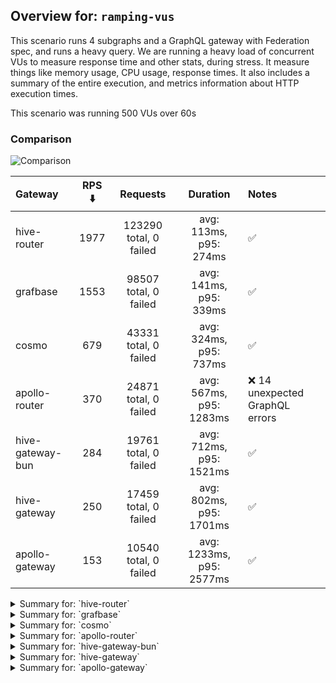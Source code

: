 ## Overview for: `ramping-vus`


This scenario runs 4 subgraphs and a GraphQL gateway with Federation spec, and runs a heavy query. We are running a heavy load of concurrent VUs to measure response time and other stats, during stress. It measure things like memory usage, CPU usage, response times. It also includes a summary of the entire execution, and metrics information about HTTP execution times.


This scenario was running 500 VUs over 60s


### Comparison


<img src="https://imagedelivery.net/KYe9TScr4TldYHA48pczVg/fd7afe4c-c29a-4f0a-5e07-b618edf3ca00/public" alt="Comparison" />


| Gateway          | RPS ⬇️ |        Requests        |         Duration         | Notes                          |
| :--------------- | :----: | :--------------------: | :----------------------: | :----------------------------- |
| hive-router      |  1977  | 123290 total, 0 failed |  avg: 113ms, p95: 274ms  | ✅                              |
| grafbase         |  1553  | 98507 total, 0 failed  |  avg: 141ms, p95: 339ms  | ✅                              |
| cosmo            |  679   | 43331 total, 0 failed  |  avg: 324ms, p95: 737ms  | ✅                              |
| apollo-router    |  370   | 24871 total, 0 failed  | avg: 567ms, p95: 1283ms  | ❌ 14 unexpected GraphQL errors |
| hive-gateway-bun |  284   | 19761 total, 0 failed  | avg: 712ms, p95: 1521ms  | ✅                              |
| hive-gateway     |  250   | 17459 total, 0 failed  | avg: 802ms, p95: 1701ms  | ✅                              |
| apollo-gateway   |  153   | 10540 total, 0 failed  | avg: 1233ms, p95: 2577ms | ✅                              |



<details>
  <summary>Summary for: `hive-router`</summary>

  **K6 Output**




```
     ✓ response code was 200
     ✓ no graphql errors
     ✓ valid response structure

     checks.........................: 100.00% ✓ 366870     ✗ 0     
     data_received..................: 11 GB   174 MB/s
     data_sent......................: 143 MB  2.3 MB/s
     http_req_blocked...............: avg=377.22µs min=1.09µs  med=2.49µs   max=292.29ms p(90)=3.88µs   p(95)=4.66µs   p(99.9)=139.98ms
     http_req_connecting............: avg=373.04µs min=0s      med=0s       max=292.21ms p(90)=0s       p(95)=0s       p(99.9)=139.83ms
     http_req_duration..............: avg=112.99ms min=1.63ms  med=100.44ms max=418.03ms p(90)=230.67ms p(95)=274.04ms p(99.9)=378.85ms
       { expected_response:true }...: avg=112.99ms min=1.63ms  med=100.44ms max=418.03ms p(90)=230.67ms p(95)=274.04ms p(99.9)=378.85ms
     http_req_failed................: 0.00%   ✓ 0          ✗ 123290
     http_req_receiving.............: avg=468.55µs min=21.98µs med=41.11µs  max=150.56ms p(90)=168.2µs  p(95)=382.81µs p(99.9)=69.39ms 
     http_req_sending...............: avg=335.58µs min=5.23µs  med=10.03µs  max=139.33ms p(90)=29.62µs  p(95)=124.09µs p(99.9)=56.87ms 
     http_req_tls_handshaking.......: avg=0s       min=0s      med=0s       max=0s       p(90)=0s       p(95)=0s       p(99.9)=0s      
     http_req_waiting...............: avg=112.18ms min=1.59ms  med=99.69ms  max=402.84ms p(90)=228.84ms p(95)=272.25ms p(99.9)=375.91ms
     http_reqs......................: 123290  1977.39041/s
     iteration_duration.............: avg=114.54ms min=1.74ms  med=101.74ms max=679.12ms p(90)=232.73ms p(95)=276.16ms p(99.9)=396.21ms
     iterations.....................: 122290  1961.35188/s
     success_rate...................: 100.00% ✓ 122290     ✗ 0     
     vus............................: 74      min=0        max=495 
     vus_max........................: 500     min=500      max=500 
```


**Performance Overview**


<img src="https://imagedelivery.net/KYe9TScr4TldYHA48pczVg/84665761-8460-4524-b58a-9a4f5cd8dd00/public" alt="Performance Overview" />




**HTTP Overview**


<img src="https://imagedelivery.net/KYe9TScr4TldYHA48pczVg/ca1703b5-7761-4ca1-a3b4-4e508fe0c300/public" alt="HTTP Overview" />


  </details>

<details>
  <summary>Summary for: `grafbase`</summary>

  **K6 Output**




```
     ✓ response code was 200
     ✓ no graphql errors
     ✓ valid response structure

     checks.........................: 100.00% ✓ 292521      ✗ 0    
     data_received..................: 8.7 GB  137 MB/s
     data_sent......................: 115 MB  1.8 MB/s
     http_req_blocked...............: avg=604.24µs min=1.26µs  med=3.18µs   max=393.03ms p(90)=5.04µs   p(95)=7.2µs    p(99.9)=196.38ms
     http_req_connecting............: avg=596.19µs min=0s      med=0s       max=392.84ms p(90)=0s       p(95)=0s       p(99.9)=195.61ms
     http_req_duration..............: avg=141.3ms  min=2.72ms  med=128.85ms max=502.05ms p(90)=282.22ms p(95)=338.63ms p(99.9)=447.32ms
       { expected_response:true }...: avg=141.3ms  min=2.72ms  med=128.85ms max=502.05ms p(90)=282.22ms p(95)=338.63ms p(99.9)=447.32ms
     http_req_failed................: 0.00%   ✓ 0           ✗ 98507
     http_req_receiving.............: avg=634.96µs min=27.27µs med=50.52µs  max=149.36ms p(90)=252.21µs p(95)=468.33µs p(99.9)=85.87ms 
     http_req_sending...............: avg=514.87µs min=5.81µs  med=12.19µs  max=144.83ms p(90)=37.47µs  p(95)=147.97µs p(99.9)=80.85ms 
     http_req_tls_handshaking.......: avg=0s       min=0s      med=0s       max=0s       p(90)=0s       p(95)=0s       p(99.9)=0s      
     http_req_waiting...............: avg=140.15ms min=2.68ms  med=127.72ms max=476.68ms p(90)=279.32ms p(95)=336.66ms p(99.9)=443.29ms
     http_reqs......................: 98507   1553.835129/s
     iteration_duration.............: avg=143.72ms min=2.88ms  med=130.73ms max=882.19ms p(90)=285.53ms p(95)=342.34ms p(99.9)=497.01ms
     iterations.....................: 97507   1538.061274/s
     success_rate...................: 100.00% ✓ 97507       ✗ 0    
     vus............................: 78      min=0         max=493
     vus_max........................: 500     min=500       max=500
```


**Performance Overview**


<img src="https://imagedelivery.net/KYe9TScr4TldYHA48pczVg/0f547380-b357-414e-9b61-b66bd36d7f00/public" alt="Performance Overview" />




**HTTP Overview**


<img src="https://imagedelivery.net/KYe9TScr4TldYHA48pczVg/a2dc1757-3878-4036-4303-05fc3c2c6c00/public" alt="HTTP Overview" />


  </details>

<details>
  <summary>Summary for: `cosmo`</summary>

  **K6 Output**




```
     ✓ response code was 200
     ✓ no graphql errors
     ✓ valid response structure

     checks.........................: 100.00% ✓ 126993    ✗ 0    
     data_received..................: 3.8 GB  60 MB/s
     data_sent......................: 51 MB   791 kB/s
     http_req_blocked...............: avg=108.1µs  min=1.25µs  med=2.84µs   max=189.95ms p(90)=4.29µs   p(95)=6.51µs   p(99.9)=34.13ms 
     http_req_connecting............: avg=103.32µs min=0s      med=0s       max=189.83ms p(90)=0s       p(95)=0s       p(99.9)=34.06ms 
     http_req_duration..............: avg=324.26ms min=2.86ms  med=303.9ms  max=1.34s    p(90)=639.53ms p(95)=736.97ms p(99.9)=1.14s   
       { expected_response:true }...: avg=324.26ms min=2.86ms  med=303.9ms  max=1.34s    p(90)=639.53ms p(95)=736.97ms p(99.9)=1.14s   
     http_req_failed................: 0.00%   ✓ 0         ✗ 43331
     http_req_receiving.............: avg=830.86µs min=25.75µs med=62.56µs  max=323.57ms p(90)=218.08µs p(95)=507.26µs p(99.9)=144.55ms
     http_req_sending...............: avg=148.81µs min=6.05µs  med=11.54µs  max=114.27ms p(90)=31.95µs  p(95)=133.11µs p(99.9)=26.46ms 
     http_req_tls_handshaking.......: avg=0s       min=0s      med=0s       max=0s       p(90)=0s       p(95)=0s       p(99.9)=0s      
     http_req_waiting...............: avg=323.28ms min=2.78ms  med=303.18ms max=1.34s    p(90)=637.2ms  p(95)=735.12ms p(99.9)=1.14s   
     http_reqs......................: 43331   679.36853/s
     iteration_duration.............: avg=332.39ms min=3.06ms  med=312.36ms max=1.34s    p(90)=643.64ms p(95)=740.41ms p(99.9)=1.14s   
     iterations.....................: 42331   663.68995/s
     success_rate...................: 100.00% ✓ 42331     ✗ 0    
     vus............................: 99      min=0       max=500
     vus_max........................: 500     min=500     max=500
```


**Performance Overview**


<img src="https://imagedelivery.net/KYe9TScr4TldYHA48pczVg/33af7b8a-bf4a-4790-0895-3c0bf8e69600/public" alt="Performance Overview" />




**HTTP Overview**


<img src="https://imagedelivery.net/KYe9TScr4TldYHA48pczVg/204b577e-6337-44a9-f9b9-2a9370a8c500/public" alt="HTTP Overview" />


  </details>

<details>
  <summary>Summary for: `apollo-router`</summary>

  **K6 Output**




```
     ✓ response code was 200
     ✗ no graphql errors
      ↳  99% — ✓ 23857 / ✗ 14
     ✓ valid response structure

     checks.........................: 99.98% ✓ 71599      ✗ 14   
     data_received..................: 2.2 GB 33 MB/s
     data_sent......................: 29 MB  432 kB/s
     http_req_blocked...............: avg=115.59µs min=1.67µs  med=3.2µs    max=189.9ms  p(90)=5.06µs   p(95)=7.96µs   p(99.9)=27.54ms
     http_req_connecting............: avg=108.82µs min=0s      med=0s       max=189.81ms p(90)=0s       p(95)=0s       p(99.9)=26.84ms
     http_req_duration..............: avg=566.73ms min=6.16ms  med=532.81ms max=2.15s    p(90)=1.14s    p(95)=1.28s    p(99.9)=1.83s  
       { expected_response:true }...: avg=566.73ms min=6.16ms  med=532.81ms max=2.15s    p(90)=1.14s    p(95)=1.28s    p(99.9)=1.83s  
     http_req_failed................: 0.00%  ✓ 0          ✗ 24871
     http_req_receiving.............: avg=124.9µs  min=31.85µs med=56.98µs  max=69.59ms  p(90)=112.96µs p(95)=194.85µs p(99.9)=8.47ms 
     http_req_sending...............: avg=124.41µs min=6.26µs  med=12.05µs  max=117.66ms p(90)=30.71µs  p(95)=119.47µs p(99.9)=21.7ms 
     http_req_tls_handshaking.......: avg=0s       min=0s      med=0s       max=0s       p(90)=0s       p(95)=0s       p(99.9)=0s     
     http_req_waiting...............: avg=566.48ms min=6.05ms  med=532.73ms max=2.15s    p(90)=1.13s    p(95)=1.28s    p(99.9)=1.83s  
     http_reqs......................: 24871  370.264505/s
     iteration_duration.............: avg=590.96ms min=6.5ms   med=562.03ms max=2.15s    p(90)=1.15s    p(95)=1.29s    p(99.9)=1.83s  
     iterations.....................: 23871  355.377105/s
     success_rate...................: 99.94% ✓ 23857      ✗ 14   
     vus............................: 70     min=0        max=497
     vus_max........................: 500    min=500      max=500
```


**Performance Overview**


<img src="https://imagedelivery.net/KYe9TScr4TldYHA48pczVg/232e90f7-d957-4750-548a-b7cc06f5a100/public" alt="Performance Overview" />




**HTTP Overview**


<img src="https://imagedelivery.net/KYe9TScr4TldYHA48pczVg/229bfea5-bf8f-4a9b-d02e-923698697b00/public" alt="HTTP Overview" />


  </details>

<details>
  <summary>Summary for: `hive-gateway-bun`</summary>

  **K6 Output**




```
     ✓ response code was 200
     ✓ no graphql errors
     ✓ valid response structure

     checks.........................: 100.00% ✓ 56283      ✗ 0    
     data_received..................: 1.7 GB  25 MB/s
     data_sent......................: 23 MB   333 kB/s
     http_req_blocked...............: avg=107.15µs min=1.21µs  med=2.75µs   max=111.18ms p(90)=4.65µs  p(95)=7.42µs   p(99.9)=29.51ms
     http_req_connecting............: avg=102.13µs min=0s      med=0s       max=111.13ms p(90)=0s      p(95)=0s       p(99.9)=29.47ms
     http_req_duration..............: avg=711.62ms min=6.58ms  med=648.16ms max=3.98s    p(90)=1.39s   p(95)=1.52s    p(99.9)=3.33s  
       { expected_response:true }...: avg=711.62ms min=6.58ms  med=648.16ms max=3.98s    p(90)=1.39s   p(95)=1.52s    p(99.9)=3.33s  
     http_req_failed................: 0.00%   ✓ 0          ✗ 19761
     http_req_receiving.............: avg=177.77µs min=24.74µs med=44.42µs  max=103.7ms  p(90)=99.89µs p(95)=330.69µs p(99.9)=24.79ms
     http_req_sending...............: avg=178.98µs min=5.66µs  med=10.98µs  max=105.02ms p(90)=33.44µs p(95)=123.65µs p(99.9)=31.23ms
     http_req_tls_handshaking.......: avg=0s       min=0s      med=0s       max=0s       p(90)=0s      p(95)=0s       p(99.9)=0s     
     http_req_waiting...............: avg=711.27ms min=6.53ms  med=647.77ms max=3.97s    p(90)=1.39s   p(95)=1.51s    p(99.9)=3.33s  
     http_reqs......................: 19761   284.587004/s
     iteration_duration.............: avg=749.82ms min=8.36ms  med=693.53ms max=4.06s    p(90)=1.41s   p(95)=1.53s    p(99.9)=3.36s  
     iterations.....................: 18761   270.185557/s
     success_rate...................: 100.00% ✓ 18761      ✗ 0    
     vus............................: 81      min=0        max=500
     vus_max........................: 500     min=500      max=500
```


**Performance Overview**


<img src="https://imagedelivery.net/KYe9TScr4TldYHA48pczVg/3e41ef82-6d7b-4eea-7434-e3901a5d4f00/public" alt="Performance Overview" />




**HTTP Overview**


<img src="https://imagedelivery.net/KYe9TScr4TldYHA48pczVg/e17998f6-9463-49b9-de96-b5f870087400/public" alt="HTTP Overview" />


  </details>

<details>
  <summary>Summary for: `hive-gateway`</summary>

  **K6 Output**




```
     ✓ response code was 200
     ✓ no graphql errors
     ✓ valid response structure

     checks.........................: 100.00% ✓ 49377      ✗ 0    
     data_received..................: 1.5 GB  22 MB/s
     data_sent......................: 21 MB   294 kB/s
     http_req_blocked...............: avg=106.08µs min=1.26µs  med=2.94µs   max=143.91ms p(90)=5.42µs   p(95)=8.06µs   p(99.9)=29.98ms
     http_req_connecting............: avg=100.66µs min=0s      med=0s       max=143.72ms p(90)=0s       p(95)=0s       p(99.9)=29.93ms
     http_req_duration..............: avg=802.41ms min=6.72ms  med=762.2ms  max=5.54s    p(90)=1.54s    p(95)=1.7s     p(99.9)=4.6s   
       { expected_response:true }...: avg=802.41ms min=6.72ms  med=762.2ms  max=5.54s    p(90)=1.54s    p(95)=1.7s     p(99.9)=4.6s   
     http_req_failed................: 0.00%   ✓ 0          ✗ 17459
     http_req_receiving.............: avg=157.97µs min=26.69µs med=47.78µs  max=107.17ms p(90)=105.94µs p(95)=169.92µs p(99.9)=21.6ms 
     http_req_sending...............: avg=142.38µs min=5.56µs  med=11.57µs  max=75.08ms  p(90)=32.34µs  p(95)=113.92µs p(99.9)=19.68ms
     http_req_tls_handshaking.......: avg=0s       min=0s      med=0s       max=0s       p(90)=0s       p(95)=0s       p(99.9)=0s     
     http_req_waiting...............: avg=802.11ms min=6.64ms  med=762.07ms max=5.54s    p(90)=1.54s    p(95)=1.7s     p(99.9)=4.6s   
     http_reqs......................: 17459   250.971024/s
     iteration_duration.............: avg=851.41ms min=9.1ms   med=810.08ms max=5.55s    p(90)=1.56s    p(95)=1.71s    p(99.9)=4.63s  
     iterations.....................: 16459   236.596145/s
     success_rate...................: 100.00% ✓ 16459      ✗ 0    
     vus............................: 91      min=0        max=500
     vus_max........................: 500     min=500      max=500
```


**Performance Overview**


<img src="https://imagedelivery.net/KYe9TScr4TldYHA48pczVg/c417588e-9505-4542-5c67-0f2a3b4da300/public" alt="Performance Overview" />




**HTTP Overview**


<img src="https://imagedelivery.net/KYe9TScr4TldYHA48pczVg/2f625e56-0da4-4ead-e740-d5426ba77100/public" alt="HTTP Overview" />


  </details>

<details>
  <summary>Summary for: `apollo-gateway`</summary>

  **K6 Output**




```
     ✓ response code was 200
     ✓ no graphql errors
     ✓ valid response structure

     checks.........................: 100.00% ✓ 28620      ✗ 0    
     data_received..................: 926 MB  14 MB/s
     data_sent......................: 13 MB   183 kB/s
     http_req_blocked...............: avg=47.02µs min=1.43µs  med=3.55µs  max=32.91ms p(90)=5.89µs   p(95)=14.57µs p(99.9)=6.43ms
     http_req_connecting............: avg=40.39µs min=0s      med=0s      max=32.86ms p(90)=0s       p(95)=0s      p(99.9)=6.37ms
     http_req_duration..............: avg=1.23s   min=7.59ms  med=1.17s   max=15.89s  p(90)=2.2s     p(95)=2.57s   p(99.9)=14.63s
       { expected_response:true }...: avg=1.23s   min=7.59ms  med=1.17s   max=15.89s  p(90)=2.2s     p(95)=2.57s   p(99.9)=14.63s
     http_req_failed................: 0.00%   ✓ 0          ✗ 10540
     http_req_receiving.............: avg=85.56µs min=27.65µs med=59.01µs max=21.73ms p(90)=111.93µs p(95)=148.2µs p(99.9)=2.04ms
     http_req_sending...............: avg=47.7µs  min=6.33µs  med=13.35µs max=32.68ms p(90)=33.48µs  p(95)=52.87µs p(99.9)=7.57ms
     http_req_tls_handshaking.......: avg=0s      min=0s      med=0s      max=0s      p(90)=0s       p(95)=0s      p(99.9)=0s    
     http_req_waiting...............: avg=1.23s   min=7.54ms  med=1.17s   max=15.89s  p(90)=2.2s     p(95)=2.57s   p(99.9)=14.63s
     http_reqs......................: 10540   153.191092/s
     iteration_duration.............: avg=1.36s   min=8.63ms  med=1.32s   max=15.92s  p(90)=2.25s    p(95)=2.66s   p(99.9)=14.71s
     iterations.....................: 9540    138.656833/s
     success_rate...................: 100.00% ✓ 9540       ✗ 0    
     vus............................: 62      min=0        max=500
     vus_max........................: 500     min=500      max=500
```


**Performance Overview**


<img src="https://imagedelivery.net/KYe9TScr4TldYHA48pczVg/149efd14-28b1-43cf-0936-8a3c6c924f00/public" alt="Performance Overview" />




**HTTP Overview**


<img src="https://imagedelivery.net/KYe9TScr4TldYHA48pczVg/1ec3af99-b7e5-4fc9-bf31-b3835eb38b00/public" alt="HTTP Overview" />


  </details>